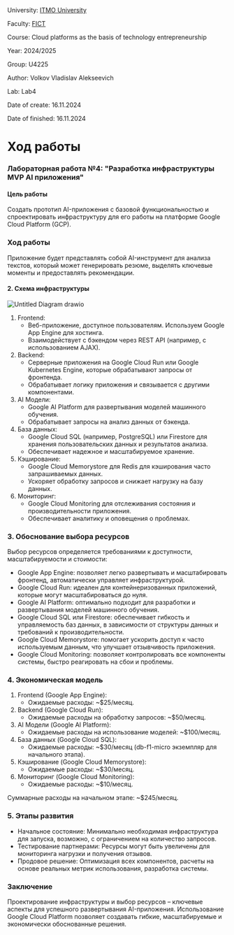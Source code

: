 University: [ITMO University](https://itmo.ru/ru/)

Faculty: [FICT](https://fict.itmo.ru)

Course: Cloud platforms as the basis of technology entrepreneurship

Year: 2024/2025

Group: U4225

Author: Volkov Vladislav Alekseevich

Lab: Lab4

Date of create: 16.11.2024

Date of finished: 16.11.2024

# Ход работы

### Лабораторная работа №4: "Разработка инфраструктуры MVP AI приложения"

#### Цель работы
Создать прототип AI-приложения с базовой функциональностью и спроектировать инфраструктуру для его работы на платформе Google Cloud Platform (GCP).

### Ход работы

Приложение будет представлять собой AI-инструмент для анализа текстов, который может генерировать резюме, выделять ключевые моменты и предоставлять рекомендации.

#### 2. Схема инфраструктуры
![Untitled Diagram drawio](https://github.com/user-attachments/assets/9c022850-53a4-4e1a-98f8-2762068138e0)
1. Frontend:
   - Веб-приложение, доступное пользователям. Используем Google App Engine для хостинга. 
   - Взаимодействует с бэкендом через REST API (например, с использованием AJAX).
2. Backend:
   - Серверные приложения на Google Cloud Run или Google Kubernetes Engine, которые обрабатывают запросы от фронтенда.
   - Обрабатывает логику приложения и связывается с другими компонентами.
3. AI Модели:
   - Google AI Platform для развертывания моделей машинного обучения.
   - Обрабатывает запросы на анализ данных от бэкенда.
4. База данных:
   - Google Cloud SQL (например, PostgreSQL) или Firestore для хранения пользовательских данных и результатов анализа.
   - Обеспечивает надежное и масштабируемое хранение.
5. Кэширование:
   - Google Cloud Memorystore для Redis для кэширования часто запрашиваемых данных.
   - Ускоряет обработку запросов и снижает нагрузку на базу данных.
6. Мониторинг:
   - Google Cloud Monitoring для отслеживания состояния и производительности приложения.
   - Обеспечивает аналитику и оповещения о проблемах.

### 3. Обоснование выбора ресурсов
Выбор ресурсов определяется требованиями к доступности, масштабируемости и стоимости:

- Google App Engine: позволяет легко развертывать и масштабировать фронтенд, автоматически управляет инфраструктурой.
- Google Cloud Run: идеален для контейнеризованных приложений, которые могут масштабироваться до нуля.
- Google AI Platform: оптимально подходит для разработки и развертывания моделей машинного обучения.
- Google Cloud SQL или Firestore: обеспечивает гибкость и управляемость баз данных, в зависимости от структуры данных и требований к производительности.
- Google Cloud Memorystore: помогает ускорить доступ к часто используемым данным, что улучшает отзывчивость приложения.
- Google Cloud Monitoring: позволяет контролировать все компоненты системы, быстро реагировать на сбои и проблемы.

### 4. Экономическая модель
1. Frontend (Google App Engine):
   - Ожидаемые расходы: ~$25/месяц.
2. Backend (Google Cloud Run):
   - Ожидаемые расходы на обработку запросов: ~$50/месяц.
3. AI Модели (Google AI Platform):
   - Ожидаемые расходы на использование моделей: ~$100/месяц.
4. База данных (Google Cloud SQL):
   - Ожидаемые расходы: ~$30/месяц (db-f1-micro экземпляр для начального этапа).
5. Кэширование (Google Cloud Memorystore):
   - Ожидаемые расходы: ~$30/месяц.
6. Мониторинг (Google Cloud Monitoring):
   - Ожидаемые расходы: ~$10/месяц.

Суммарные расходы на начальном этапе: ~$245/месяц.

### 5. Этапы развития
- Начальное состояние: Минимально необходимая инфраструктура для запуска, возможно, с ограничением на количество запросов.
- Тестирование партнерами: Ресурсы могут быть увеличены для мониторинга нагрузки и получения отзывов.
- Продовое решение: Оптимизация всех компонентов, расчеты на основе реальных метрик использования, разработка системы.

### Заключение
Проектирование инфраструктуры и выбор ресурсов – ключевые аспекты для успешного развертывания AI-приложения. Использование Google Cloud Platform позволяет создавать гибкие, масштабируемые и экономически обоснованные решения.

